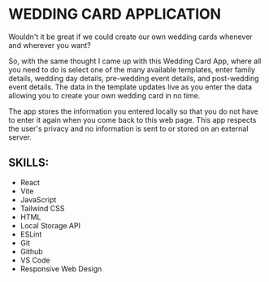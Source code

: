 # WEDDING CARD APPLICATION
Wouldn't it be great if we could create our own wedding cards whenever and wherever you want? 

So, with the same thought I came up with this Wedding Card App, where all you need to do is select one of the many available templates, enter family details, wedding day details, pre-wedding event details, and post-wedding event details. The data in the template updates live as you enter the data allowing you to create your own wedding card in no time.

The app stores the information you entered locally so that you do not have to enter it again when you come back to this web page. This app respects the user's privacy and no information is sent to or stored on an external server.

## SKILLS: 
- React
- Vite 
- JavaScript 
- Tailwind CSS
- HTML
- Local Storage API
- ESLint
- Git
- Github
- VS Code
- Responsive Web Design
